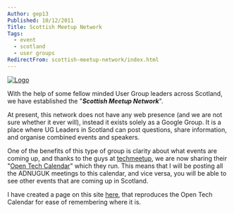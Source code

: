 ```yaml
---
Author: gep13
Published: 10/12/2011
Title: Scottish Meetup Network
Tags:
  - event
  - scotland
  - user groups
RedirectFrom: scottish-meetup-network/index.html
---
```


[![Logo](http://www.aberdeendevelopers.co.uk/wp-content/uploads/Logo_thumb.png)](http://www.aberdeendevelopers.co.uk/wp-content/uploads/Logo.png)

With the help of some fellow minded User Group leaders across Scotland, we have established the "**_Scottish Meetup Network_**".

At present, this network does not have any web presence (and we are not sure whether it ever will), instead it exists solely as a Google Group. It is a place where UG Leaders in Scotland can post questions, share information, and organise combined events and speakers.

One of the benefits of this type of group is clarity about what events are coming up, and thanks to the guys at [techmeetup](http://techmeetup.co.uk/), we are now sharing their "[Open Tech Calendar](http://www.google.com/calendar/embed?src=bzk4ZDR2dXQ0MW1sdjkzZXZiOXBpdGJqdWtAZ3JvdXAuY2FsZW5kYXIuZ29vZ2xlLmNvbQ)" which they run. This means that I will be posting all the ADNUGUK meetings to this calendar, and vice versa, you will be able to see other events that are coming up in Scotland.

I have created a page on this site [here](http://aberdeendevelopers.co.uk/page/Scottish-Meetings.aspx), that reproduces the Open Tech Calendar for ease of remembering where it is.
